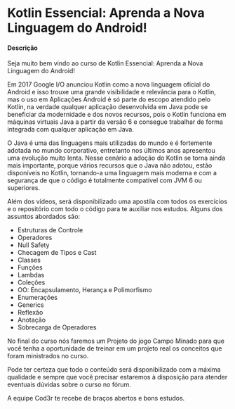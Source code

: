 # Kotlin Essencial: Aprenda a Nova Linguagem do Android! 

#### Descrição

Seja muito bem vindo ao curso de Kotlin Essencial: Aprenda a Nova Linguagem do Android!

Em 2017 Google I/O anunciou Kotlin como a nova linguagem oficial do Android e isso trouxe uma grande visibilidade e relevância para o Kotlin, mas o uso em Aplicações Android é só parte do escopo atendido pelo Kotlin, na verdade qualquer aplicação desenvolvida em Java pode se beneficiar da modernidade e dos novos recursos, pois o Kotlin funciona em máquinas virtuais Java a partir da versão 6 e consegue trabalhar de forma integrada com qualquer aplicação em Java.

O Java é uma das linguagens mais utilizadas do mundo e é fortemente adotada no mundo corporativo, entretanto nos últimos anos apresentou uma evolução muito lenta. Nesse cenário a adoção do Kotlin se torna ainda mais importante, porque vários recursos que o Java não adotou, estão disponíveis no Kotlin, tornando-a uma linguagem mais moderna e com a segurança de que o código é totalmente compatível com JVM 6 ou superiores.

Além dos vídeos, será disponibilizado uma apostila com todos os exercícios e o repositório com todo o código para te auxiliar nos estudos. Alguns dos assuntos abordados são:

 - Estruturas de Controle
 - Operadores
 - Null Safety
 - Checagem de Tipos e Cast
 - Classes
 - Funções
 - Lambdas
 - Coleções
 - OO: Encapsulamento, Herança e Polimorfismo
 - Enumerações
 - Generics
 - Reflexão
 - Anotação
 - Sobrecarga de Operadores

No final do curso nós faremos um Projeto do jogo Campo Minado para que você tenha a oportunidade de treinar em um projeto real os conceitos que foram ministrados no curso.

Pode ter certeza que todo o conteúdo será disponibilizado com a máxima qualidade e sempre que você precisar estaremos à disposição para atender eventuais dúvidas sobre o curso no fórum.

A equipe Cod3r te recebe de braços abertos e bons estudos.